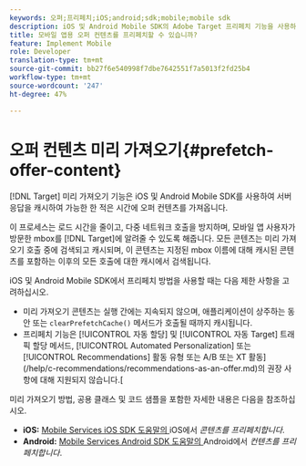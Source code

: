 ```yaml
---
keywords: 오퍼;프리페치;iOS;android;sdk;mobile;mobile sdk
description: iOS 및 Android Mobile SDK의 Adobe Target 프리페치 기능을 사용하여 서버 응답을 캐시하여 가능한 한 몇 번 오퍼 컨텐츠를 가져올 수 있습니다.
title: 모바일 앱용 오퍼 컨텐츠를 프리페치할 수 있습니까?
feature: Implement Mobile
role: Developer
translation-type: tm+mt
source-git-commit: bb27f6e540998f7dbe7642551f7a5013f2fd25b4
workflow-type: tm+mt
source-wordcount: '247'
ht-degree: 47%

---
```



# 오퍼 컨텐츠 미리 가져오기{#prefetch-offer-content}

[!DNL Target] 미리 가져오기 기능은 iOS 및 Android Mobile SDK를 사용하여 서버 응답을 캐시하여 가능한 한 적은 시간에 오퍼 컨텐츠를 가져옵니다.

이 프로세스는 로드 시간을 줄이고, 다중 네트워크 호출을 방지하며, 모바일 앱 사용자가 방문한 mbox를 [!DNL Target]에 알려줄 수 있도록 해줍니다. 모든 콘텐츠는 미리 가져오기 호출 중에 검색되고 캐시되며, 이 콘텐츠는 지정된 mbox 이름에 대해 캐시된 콘텐츠를 포함하는 이후의 모든 호출에 대한 캐시에서 검색됩니다.

iOS 및 Android Mobile SDK에서 프리페치 방법을 사용할 때는 다음 제한 사항을 고려하십시오.

* 미리 가져오기 콘텐츠는 실행 간에는 지속되지 않으며, 애플리케이션이 상주하는 동안 또는 `clearPrefetchCache()` 메서드가 호출될 때까지 캐시됩니다.
* 프리페치 기능은 [!UICONTROL 자동 할당] 및 [!UICONTROL 자동 Target] 트래픽 할당 메서드, [!UICONTROL Automated Personalization] 또는 [!UICONTROL Recommendations] 활동 유형 또는 A/B 또는 XT 활동](/help/c-recommendations/recommendations-as-an-offer.md)의 권장 사항에 대해 지원되지 않습니다.[

미리 가져오기 방법, 공용 클래스 및 코드 샘플을 포함한 자세한 내용은 다음을 참조하십시오.

* **iOS:**  [Mobile Services iOS SDK 도움말의 ](https://experienceleague.adobe.com/docs/mobile-services/ios/target-ios/c-mob-target-prefetch-ios.html) iOS에서  *콘텐츠를 프리페치합니다*.
* **Android:**  [Mobile Services Android SDK 도움말의 ](https://experienceleague.adobe.com/docs/mobile-services/android/target-android/c-mob-target-prefetch-android.html) Android에서  *컨텐츠를 프리페치합니다*.
